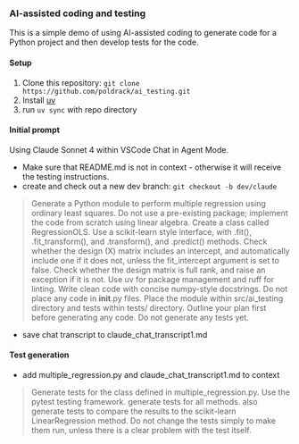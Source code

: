 ### AI-assisted coding and testing

This is a simple demo of using AI-assisted coding to generate code for a Python project and then develop tests for the code.

#### Setup

1. Clone this repository: `git clone https://github.com/poldrack/ai_testing.git`
2. Install [uv](https://docs.astral.sh/uv/getting-started/installation/)
3. run `uv sync` with repo directory

#### Initial prompt

Using Claude Sonnet 4 within VSCode Chat in Agent Mode.

- Make sure that README.md is not in context - otherwise it will receive the testing instructions.
- create and check out a new dev branch: `git checkout -b dev/claude`

> Generate a Python module to perform multiple regression using ordinary least squares.  Do not use a pre-existing package; implement the code from scratch using linear algebra. Create a class called RegressionOLS. Use a scikit-learn style interface, with .fit(), .fit_transform(), and .transform(), and .predict() methods.  Check whether the design (X) matrix includes an intercept, and automatically include one if it does not, unless the fit_intercept argument is set to false. Check whether the design matrix is full rank, and raise an exception if it is not.  Use uv for package management and ruff for linting. Write clean code with concise numpy-style docstrings.  Do not place any code in __init__.py files.  Place the module within src/ai_testing directory and tests within tests/ directory.  Outline your plan first before generating any code. Do not generate any tests yet.

- save chat transcript to claude_chat_transcript1.md

#### Test generation

- add multiple_regression.py and claude_chat_transcript1.md to context

> Generate tests for the class defined in multiple_regression.py.  Use the pytest testing framework.  generate tests for all methods.  also generate tests to compare the results to the scikit-learn LinearRegression method.  Do not change the tests simply to make them run, unless there is a clear problem with the test itself.